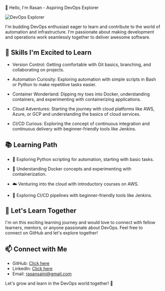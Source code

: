 👋 Hello, I'm Rasan - Aspiring DevOps Explorer

![DevOps Explorer](https://miro.medium.com/v2/resize:fit:4800/format:webp/1*xpBuOfOAQ4J8D1vAyncmbg.gif)

 I'm budding DevOps enthusiast eager to learn and contribute to the world of automation and infrastructure. I'm passionate about making development and operations work seamlessly together to deliver awesome software.

## 🚀 Skills I'm Excited to Learn

- Version Control: Getting comfortable with Git basics, branching, and collaborating on projects.

- Automation Curiosity: Exploring automation with simple scripts in Bash or Python to make repetitive tasks easier.

- Container Wonderland: Dipping my toes into Docker, understanding containers, and experimenting with containerizing applications.

- Cloud Adventures: Starting the journey with cloud platforms like AWS, Azure, or GCP and understanding the basics of cloud services.

- CI/CD Curious: Exploring the concept of continuous integration and continuous delivery with beginner-friendly tools like Jenkins.

## 📚 Learning Path
  
- 🐍 Exploring Python scripting for automation, starting with basic tasks.

- 🐳 Understanding Docker concepts and experimenting with containerization.

- ☁️ Venturing into the cloud with introductory courses on AWS.

- 🚀 Exploring CI/CD pipelines with beginner-friendly tools like Jenkins.

## 🤝 Let's Learn Together

I'm on this exciting learning journey and would love to connect with fellow learners, mentors, or anyone passionate about DevOps. Feel free to connect on GitHub and let's explore together!

## 📫 Connect with Me

- GitHub: [Click here](https://github.com/rasanzzz)
- LinkedIn: [Click here](https://www.linkedin.com/in/rasanpreet-singh/)
- Email: rasansaini@gmail.com

Let's grow and learn in the DevOps world together! 🌟
